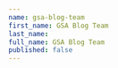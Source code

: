 ```yaml
---
name: gsa-blog-team
first_name: GSA Blog Team
last_name: 
full_name: GSA Blog Team
published: false
---
```


